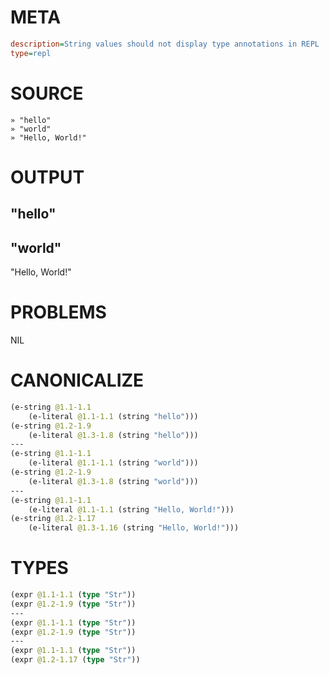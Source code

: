 # META
~~~ini
description=String values should not display type annotations in REPL
type=repl
~~~
# SOURCE
~~~roc
» "hello"
» "world"
» "Hello, World!"
~~~
# OUTPUT
"hello"
---
"world"
---
"Hello, World!"
# PROBLEMS
NIL
# CANONICALIZE
~~~clojure
(e-string @1.1-1.1
	(e-literal @1.1-1.1 (string "hello")))
(e-string @1.2-1.9
	(e-literal @1.3-1.8 (string "hello")))
---
(e-string @1.1-1.1
	(e-literal @1.1-1.1 (string "world")))
(e-string @1.2-1.9
	(e-literal @1.3-1.8 (string "world")))
---
(e-string @1.1-1.1
	(e-literal @1.1-1.1 (string "Hello, World!")))
(e-string @1.2-1.17
	(e-literal @1.3-1.16 (string "Hello, World!")))
~~~
# TYPES
~~~clojure
(expr @1.1-1.1 (type "Str"))
(expr @1.2-1.9 (type "Str"))
---
(expr @1.1-1.1 (type "Str"))
(expr @1.2-1.9 (type "Str"))
---
(expr @1.1-1.1 (type "Str"))
(expr @1.2-1.17 (type "Str"))
~~~
